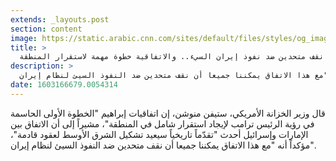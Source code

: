 ```yaml
--- 
extends: _layouts.post 
section: content 
image: https://static.arabic.cnn.com/sites/default/files/styles/og_image_video_v1/public/2020/10/19/images/still_16563242_20123.754_still.jpg?itok=KTi9Hx6L 
title: > 
  منوشن من الإمارات: يمكننا أن نقف متحدين ضد نفوذ إيران السيء.. والاتفاقية خطوة مهمة لاستقرار المنطقة 
description: > 
  قال وزير الخزانة الأمريكي، ستيفن منوشن، إن اتفاقيات إبراهيم "الخطوة الأولى الحاسمة في رؤية الرئيس ترامب لإيجاد استقرار شامل في المنطقة"، مشيراً إلى أن الاتفاق بين الإمارات وإسرائيل أحدث "تقدّماً تاريخياً سيعيد تشكيل الشرق الأوسط لعقود قادمة"، مؤكداً أنه "مع هذا الاتفاق يمكننا جميعا أن نقف متحدين ضد النفوذ السيئ لنظام إيران". 
date: 1603166679.0054314 
--- 
```

<div><p class="flipboard-caption">&#1602;&#1575;&#1604; &#1608;&#1586;&#1610;&#1585; &#1575;&#1604;&#1582;&#1586;&#1575;&#1606;&#1577; &#1575;&#1604;&#1571;&#1605;&#1585;&#1610;&#1603;&#1610;&#1548; &#1587;&#1578;&#1610;&#1601;&#1606; &#1605;&#1606;&#1608;&#1588;&#1606;&#1548; &#1573;&#1606; &#1575;&#1578;&#1601;&#1575;&#1602;&#1610;&#1575;&#1578; &#1573;&#1576;&#1585;&#1575;&#1607;&#1610;&#1605; "&#1575;&#1604;&#1582;&#1591;&#1608;&#1577; &#1575;&#1604;&#1571;&#1608;&#1604;&#1609; &#1575;&#1604;&#1581;&#1575;&#1587;&#1605;&#1577; &#1601;&#1610; &#1585;&#1572;&#1610;&#1577; &#1575;&#1604;&#1585;&#1574;&#1610;&#1587; &#1578;&#1585;&#1575;&#1605;&#1576; &#1604;&#1573;&#1610;&#1580;&#1575;&#1583; &#1575;&#1587;&#1578;&#1602;&#1585;&#1575;&#1585; &#1588;&#1575;&#1605;&#1604; &#1601;&#1610; &#1575;&#1604;&#1605;&#1606;&#1591;&#1602;&#1577;"&#1548; &#1605;&#1588;&#1610;&#1585;&#1575;&#1611; &#1573;&#1604;&#1609; &#1571;&#1606; &#1575;&#1604;&#1575;&#1578;&#1601;&#1575;&#1602; &#1576;&#1610;&#1606; &#1575;&#1604;&#1573;&#1605;&#1575;&#1585;&#1575;&#1578; &#1608;&#1573;&#1587;&#1585;&#1575;&#1574;&#1610;&#1604; &#1571;&#1581;&#1583;&#1579; "&#1578;&#1602;&#1583;&#1617;&#1605;&#1575;&#1611; &#1578;&#1575;&#1585;&#1610;&#1582;&#1610;&#1575;&#1611; &#1587;&#1610;&#1593;&#1610;&#1583; &#1578;&#1588;&#1603;&#1610;&#1604; &#1575;&#1604;&#1588;&#1585;&#1602; &#1575;&#1604;&#1571;&#1608;&#1587;&#1591; &#1604;&#1593;&#1602;&#1608;&#1583; &#1602;&#1575;&#1583;&#1605;&#1577;"&#1548; &#1605;&#1572;&#1603;&#1583;&#1575;&#1611; &#1571;&#1606;&#1607; "&#1605;&#1593; &#1607;&#1584;&#1575; &#1575;&#1604;&#1575;&#1578;&#1601;&#1575;&#1602; &#1610;&#1605;&#1603;&#1606;&#1606;&#1575; &#1580;&#1605;&#1610;&#1593;&#1575; &#1571;&#1606; &#1606;&#1602;&#1601; &#1605;&#1578;&#1581;&#1583;&#1610;&#1606; &#1590;&#1583; &#1575;&#1604;&#1606;&#1601;&#1608;&#1584; &#1575;&#1604;&#1587;&#1610;&#1574; &#1604;&#1606;&#1592;&#1575;&#1605; &#1573;&#1610;&#1585;&#1575;&#1606;".</p></div>